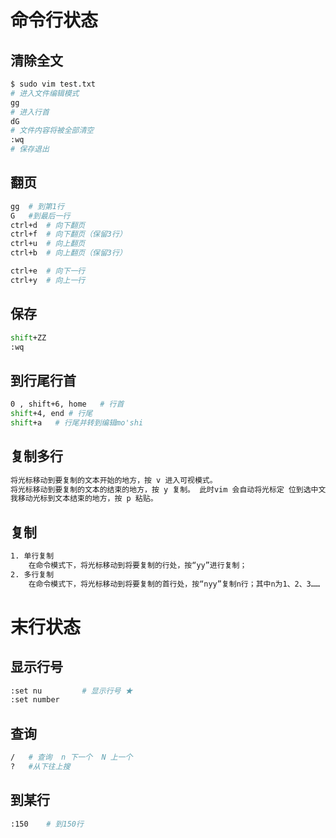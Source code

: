 # 命令行状态

## 清除全文

```sh
$ sudo vim test.txt
# 进入文件编辑模式
gg
# 进入行首
dG
# 文件内容将被全部清空
:wq
# 保存退出
```

## 翻页

```sh
gg	# 到第1行
G	#到最后一行
ctrl+d	# 向下翻页
ctrl+f  # 向下翻页（保留3行）
ctrl+u	# 向上翻页
ctrl+b	# 向上翻页（保留3行）

ctrl+e	# 向下一行
ctrl+y  # 向上一行
```

## 保存

```sh
shift+ZZ
:wq
```

## 到行尾行首

```sh
0 , shift+6, home   # 行首
shift+4, end # 行尾
shift+a   # 行尾并转到编辑mo'shi
```

## 复制多行

```sh
将光标移动到要复制的文本开始的地方，按 v 进入可视模式。
将光标移动到要复制的文本的结束的地方，按 y 复制。 此时vim 会自动将光标定 位到选中文本的开始的地方，并退出可视模式。
我移动光标到文本结束的地方，按 p 粘贴。
```

## 复制

```sh
1. 单行复制
    在命令模式下，将光标移动到将要复制的行处，按“yy”进行复制；
2. 多行复制
    在命令模式下，将光标移动到将要复制的首行处，按“nyy”复制n行；其中n为1、2、3……
```

# 末行状态

## **显示行号**

```sh
:set nu			# 显示行号 ★
:set number		
```

## **查询**

```sh
/ 	# 查询  n 下一个  N 上一个
?   #从下往上搜
```

## **到某行**

```sh
:150	# 到150行
```


